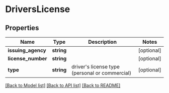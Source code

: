 # DriversLicense

## Properties
Name | Type | Description | Notes
------------ | ------------- | ------------- | -------------
**issuing_agency** | **string** |  | [optional] 
**license_number** | **string** |  | [optional] 
**type** | **string** | driver&#39;s license type (personal or commercial) | [optional] 

[[Back to Model list]](../README.md#documentation-for-models) [[Back to API list]](../README.md#documentation-for-api-endpoints) [[Back to README]](../README.md)


